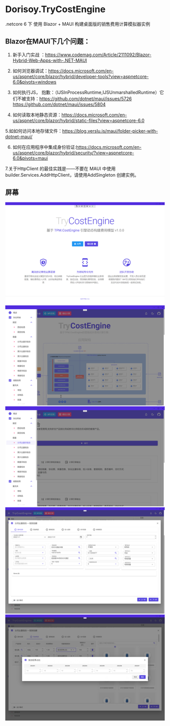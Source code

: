 # Dorisoy.TryCostEngine
.netcore 6 下 使用 Blazor + MAUI 构建桌面版的销售费用计算模拟器实例


## Blazor在MAUI下几个问题：

1. 新手入门实战 ：https://www.codemag.com/Article/2111092/Blazor-Hybrid-Web-Apps-with-.NET-MAUI

2. 如何浏览器调试：https://docs.microsoft.com/en-us/aspnet/core/blazor/hybrid/developer-tools?view=aspnetcore-6.0&pivots=windows

3. 如何执行JS， 抱歉：（IJSInProcessRuntime,IJSUnmarshalledRuntime）它们不被支持：https://github.com/dotnet/maui/issues/5726
https://github.com/dotnet/maui/issues/5804

4. 如何读取本地静态资源：https://docs.microsoft.com/en-us/aspnet/core/blazor/hybrid/static-files?view=aspnetcore-6.0

5.如如何访问本地存储文件：https://blog.verslu.is/maui/folder-picker-with-dotnet-maui/

6. 如何在应用程序中集成身份验证:https://docs.microsoft.com/en-us/aspnet/core/blazor/hybrid/security/?view=aspnetcore-6.0&pivots=maui

7.关于HttpClient 的最佳实践是——不要在 MAUI 中使用 builder.Services.AddHttpClient，请使用AddSingleton 创建实例。

## 屏幕

<img src="https://github.com/dorisoy/Dorisoy.TryCostEngine/blob/main/Scn%20(5).png?raw=true"/>

<img src="https://github.com/dorisoy/Dorisoy.TryCostEngine/blob/main/Scn%20(1).png?raw=true"/>

<img src="https://github.com/dorisoy/Dorisoy.TryCostEngine/blob/main/Scn%20(2).png?raw=true"/>

<img src="https://github.com/dorisoy/Dorisoy.TryCostEngine/blob/main/Scn%20(3).png?raw=true"/>

<img src="https://github.com/dorisoy/Dorisoy.TryCostEngine/blob/main/Scn%20(4).png?raw=true"/>


